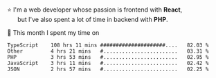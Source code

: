⭐ I'm a web developer whose passion is frontend with <b>React</b>,<br/>
&nbsp; &nbsp; &nbsp; but I've also spent a lot of time in backend with <b>PHP</b>.

📅 This month I spent my time on

<!--START_SECTION:waka-->

```text
TypeScript    108 hrs 11 mins #####################....   82.03 %
Other         4 hrs 21 mins   #........................   03.31 %
PHP           3 hrs 53 mins   #........................   02.95 %
JavaScript    3 hrs 11 mins   #........................   02.42 %
JSON          2 hrs 57 mins   #........................   02.25 %
```

<!--END_SECTION:waka-->
